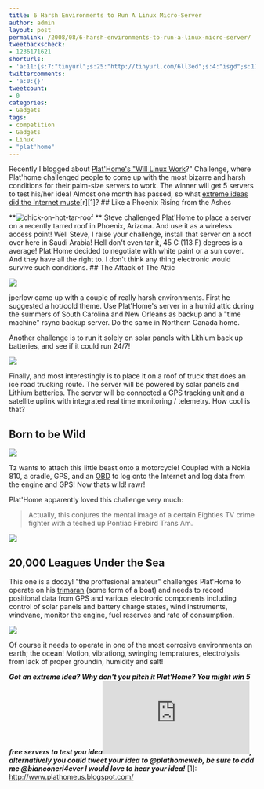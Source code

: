 ```yaml
---
title: 6 Harsh Environments to Run A Linux Micro-Server
author: admin
layout: post
permalink: /2008/08/6-harsh-environments-to-run-a-linux-micro-server/
tweetbackscheck:
- 1236171621
shorturls:
- 'a:11:{s:7:"tinyurl";s:25:"http://tinyurl.com/6ll3ed";s:4:"isgd";s:17:"http://is.gd/fiSk";s:5:"bitly";s:20:"http://bit.ly/4c02SP";s:5:"snipr";s:22:"http://snipr.com/9sfmr";s:5:"snurl";s:22:"http://snurl.com/9sfmr";s:7:"snipurl";s:24:"http://snipurl.com/9sfmr";s:4:"trim";s:17:"http://tr.im/49hu";s:5:"adjix";s:207:"(10 Jan 2008 temporary restriction: API requires valid partnerID or partnerEmail key in request. Contact us if this affects you.) Invalid Adjix request. API documentation @ http://web.adjix.com/AdjixAPI.html";s:4:"advu";s:203:"(10 Jan 2008 temporary restriction: API requires valid partnerID or partnerEmail key in request. Contact us if this affects you.) Invalid Adjix request. API documentation @ http://web.ad.vu/AdjixAPI.html";s:4:"zima";s:19:"http://zi.ma/cd80db";s:9:"permalink";s:74:"http://hehe2.net/gadgets/6-harsh-environments-to-run-a-linux-micro-server/";}'
twittercomments:
- 'a:0:{}'
tweetcount:
- 0
categories:
- Gadgets
tags:
- competition
- Gadgets
- Linux
- "plat'home"
---
```

Recently I blogged about [Plat'Home's "Will Linux Work](/blog/gadgets/plathomes-will-linux-work-contest/)?" Challenge, where Plat'home challenged people to come up with the most bizarre and harsh conditions for their palm-size servers to work. The winner will get 5 servers to test his/her idea! Almost one month has passed, so what [extreme ideas did the Internet muste](http://www.plathomeus.blogspot.com/)\[r\]\[1\]?
\#\# Like a Phoenix Rising from the Ashes

**![chick-on-hot-tar-roof](http://192.168.1.33/blog2/wp-content/uploads/2008/08/chick-on-hot-tar-roof.jpg)
**
Steve challenged Plat'Home to place a server on a recently tarred roof in Phoenix, Arizona. And use it as a wireless access point! Well Steve, I raise your challenge, install that server on a roof over here in Saudi Arabia! Hell don't even tar it, 45 C (113 F) degrees is a average!
Plat'Home decided to negotiate with white paint or a sun cover. And they have all the right to. I don't think any thing electronic would survive such conditions.
\#\# The Attack of The Attic

![](/blog/wp-content/uploads/2008/08/attic-300x199.jpg)

jperlow came up with a couple of really harsh environments. First he suggested a hot/cold theme. Use Plat'Home's server in a humid attic during the summers of South Carolina and New Orleans as backup and a "time machine" rsync backup server. Do the same in Northern Canada home.

Another challenge is to run it solely on solar panels with Lithium back up batteries, and see if it could run 24/7!

![](/blog/wp-content/uploads/2008/08/truck-snow-300x199.jpg)

Finally, and most interestingly is to place it on a roof of truck that does an ice road trucking route. The server will be powered by solar panels and Lithium batteries. The server will be connected a GPS tracking unit and a satellite uplink with integrated real time monitoring / telemetry. How cool is that?

## Born to be Wild

![](/blog/wp-content/uploads/2008/08/harley-davidson-babe-300x240.jpg)

Tz wants to attach this little beast onto a motorcycle! Coupled with a Nokia 810, a cradle, GPS,  and an [OBD](http://en.wikipedia.org/wiki/Obd) to log onto the Internet and log data from the engine and GPS! Now thats wild! rawr!

Plat'Home apparently loved this challenge very much:

>   
> Actually, this conjures the mental image of a certain Eighties TV crime fighter with a teched up Pontiac Firebird Trans Am. 
> 
> 

![](/blog/wp-content/uploads/2008/08/hoff-knight-rider-mustang-300x225.jpg)

## 20,000 Leagues Under the Sea

This one is a doozy! "the proffesional amateur" challenges Plat'Home to operate on his [trimaran](http://en.wikipedia.org/wiki/Trimaran) (some form of a boat) and needs to record positional data from GPS and various electronic components including control of solar panels and battery charge states, wind instruments, windvane, monitor the engine, fuel reserves and rate of consumption.

![](/blog/wp-content/uploads/2008/08/trimaran_brossard1-300x199.jpg)

Of course it needs to operate in one of the most corrosive environments on earth; the ocean! Motion, vibrationg, swinging tempratures, electrolysis from lack of proper groundin, humidity and salt!

**_Got an extreme idea? Why don't you pitch it Plat'Home? You might win 5 free servers to test you idea![Share it with Plat'Home](http://plathomeus.blogspot.com/2008/07/announcing-will-linux-work-contest.html), alternatively you could tweet your idea to @plathomeweb, be sure to add me @bianconeri4ever I would love to hear your idea!_**
\[1\]: http://www.plathomeus.blogspot.com/